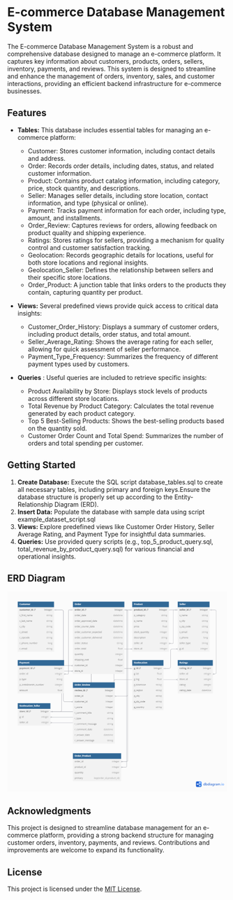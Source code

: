 # E-commerce Database Management System

The E-commerce Database Management System is a robust and comprehensive database designed to manage an e-commerce platform. It captures key information about customers, products, orders, sellers, inventory, payments, and reviews. This system is designed to streamline and enhance the management of orders, inventory, sales, and customer interactions, providing an efficient backend infrastructure for e-commerce businesses.

## Features

- **Tables:** This database includes essential tables for managing an e-commerce platform:
   + Customer: Stores customer information, including contact details and address.
   + Order: Records order details, including dates, status, and related customer information.
   + Product: Contains product catalog information, including category, price, stock quantity, and descriptions.
   + Seller: Manages seller details, including store location, contact information, and type (physical or online).
   + Payment: Tracks payment information for each order, including type, amount, and installments.
   + Order_Review: Captures reviews for orders, allowing feedback on product quality and shipping experience.
   + Ratings: Stores ratings for sellers, providing a mechanism for quality control and customer satisfaction tracking.
   + Geolocation: Records geographic details for locations, useful for both store locations and regional insights.
   + Geolocation_Seller: Defines the relationship between sellers and their specific store locations.
   + Order_Product: A junction table that links orders to the products they contain, capturing quantity per product.
 
- **Views:** Several predefined views provide quick access to critical data insights:
   + Customer_Order_History: Displays a summary of customer orders, including product details, order status, and total amount.
   + Seller_Average_Rating: Shows the average rating for each seller, allowing for quick assessment of seller performance.
   + Payment_Type_Frequency: Summarizes the frequency of different payment types used by customers.
 
- **Queries** : Useful queries are included to retrieve specific insights:
  + Product Availability by Store: Displays stock levels of products across different store locations.
  + Total Revenue by Product Category: Calculates the total revenue generated by each product category.
  + Top 5 Best-Selling Products: Shows the best-selling products based on the quantity sold.
  + Customer Order Count and Total Spend: Summarizes the number of orders and total spending per customer.
 
## Getting Started
  1. **Create Database:** Execute the SQL script database_tables.sql to create all necessary tables, including primary and foreign keys.Ensure the database structure is properly set up according to the Entity-Relationship Diagram (ERD).
  2. **Insert Data:** Populate the database with sample data using script example_dataset_script.sql
  3. **Views:** Explore predefined views like Customer Order History, Seller Average Rating, and Payment Type for insightful data summaries.
  4. **Queries:** Use provided query scripts (e.g., top_5_product_query.sql, total_revenue_by_product_query.sql) for various financial and operational insights.

## ERD Diagram ##
![ERD Diagram](ERD_Diagram.png)

## Acknowledgments
This project is designed to streamline database management for an e-commerce platform, providing a strong backend structure for managing customer orders, inventory, payments, and reviews. Contributions and improvements are welcome to expand its functionality.

## License

This project is licensed under the [MIT License](LICENSE.md).

